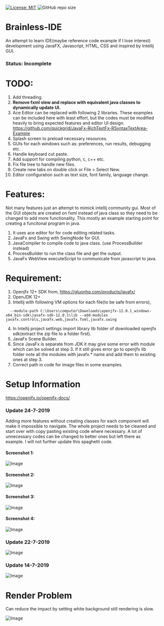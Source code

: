 [![License: MIT](https://img.shields.io/badge/License-MIT-yellow.svg?style=flat-square)](https://opensource.org/licenses/MIT) ![GitHub repo size](https://img.shields.io/github/repo-size/quickgrid/Brainless-IDE?style=flat-square)

# Brainless-IDE
An attempt to learn IDE(maybe reference code example if I lose interest) development using JavaFX, Javascript, HTML, CSS and inspired by Intellij GUI.

### Status: Incomplete

# TODO:
1. Add threading.
2. **Remove fxml view and replace with equivalent java classes to dynamically update UI.**
3. Ace Editor can be replaced with following 2 libraries. These examples can be included here with least effort, but the codes must be modified heavily to bring expected features and editor UI design.
https://github.com/quickgrid/JavaFx-RichTextFx-RSyntaxTextArea-Example 
4. Splash screen to preload necessary resources.
5. GUIs for each windows such as: preferences, run results, debugging etc.
6. Handle keyboard cut paste.
7. Add support for compiling python, c, c++ etc.
8. Fix file tree to handle new files.
9. Create new tabs on double click or File > Select New.
10. Editor configuration such as text size, font family, language change.



# Features:
Not many features just an attempt to mimick intellij community gui. Most of the GUI objects are created on fxml instead of java class so they need to be changed to add more functionality. This mostly an example starting point for creating a funcitonal program in java.

1. It uses ace editor for for code editing related tasks.
2. JavaFx and Swing with SwingNode for GUI.
3. JavaCompiler to compile code to java class. (use ProcessBuilder instead)
4. ProcessBuilder to run the class file and get the output.
5. JavaFx WebView executeScript to communicate from javascript to java.


# Requirement:
1. Openjfx 12+ SDK from, https://gluonhq.com/products/javafx/
2. OpenJDK 12+
3. Intellij with following VM options for each file(to be safe from errors),

`  --module-path C:\Users\computer\Downloads\openjfx-12.0.1_windows-x64_bin-sdk\javafx-sdk-12.0.1\lib --add-modules javafx.controls,javafx.web,javafx.fxml,javafx.swing`

4. In Intellij project settings import library lib folder of downloaded openjfx sdk(extract the zip file to a folder first).
6. JavaFx Scene Builder.
5. Since JavaFx is separate from JDK it may give some error with module which can be solved at step 3. If it still gives error go to openjfx lib folder note all the modules with javafx.* name and add them to existing ones at step 3.
7. Correct path in code for image files in some examples.


# Setup Information
https://openjfx.io/openjfx-docs/


### Update 24-7-2019
Adding more features without creating classes for each component will make it impossible to navigate. The whole project needs to be cleaned and start over with copy pasting existing code where necessary. A lot of unnecessary codes can be changed to better ones but left there as example. I will not further update this spaghetti code.

#### Screenshot 1:

![Image](BrainlessIDE_4.gif)

#### Screenshot 2:

![Image](BrainlessIDE_7.gif)

#### Screenshot 3:

![Image](BrainlessIDE_8.gif)

#### Screenshot 4:

![Image](BrainlessIDE_9.gif)



### Update 22-7-2019

![Image](BrainlessIDE_3.gif)

### Update 14-7-2019

![Image](BrainlessIDE.gif)


# Render Problem
Can reduce the impact by setting white background still rendering is slow.



![Image](RenderProblem.gif)
